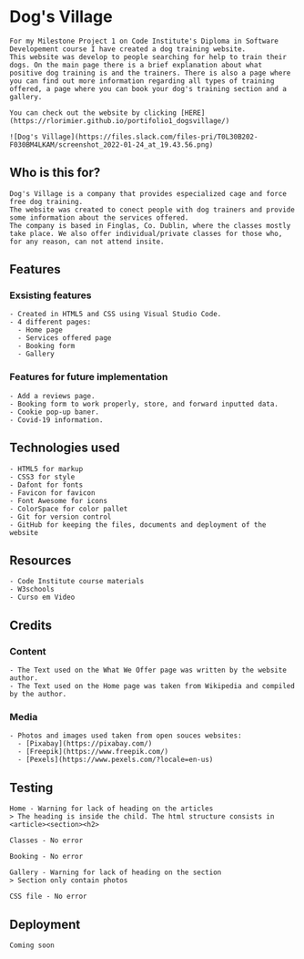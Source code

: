 # Dog's Village

    For my Milestone Project 1 on Code Institute's Diploma in Software Developement course I have created a dog training website.
    This website was develop to people searching for help to train their dogs. On the main page there is a brief explanation about what positive dog training is and the trainers. There is also a page where you can find out more information regarding all types of training offered, a page where you can book your dog's training section and a gallery.

    You can check out the website by clicking [HERE](https://rlorimier.github.io/portifolio1_dogsvillage/)
    
    ![Dog's Village](https://files.slack.com/files-pri/T0L30B202-F030BM4LKAM/screenshot_2022-01-24_at_19.43.56.png)

## Who is this for?
    Dog's Village is a company that provides especialized cage and force free dog training.
    The website was created to conect people with dog trainers and provide some information about the services offered.
    The company is based in Finglas, Co. Dublin, where the classes mostly take place. We also offer individual/private classes for those who, for any reason, can not attend insite.

## Features

### Exsisting features
    - Created in HTML5 and CSS using Visual Studio Code.
    - 4 different pages:
      - Home page
      - Services offered page
      - Booking form
      - Gallery

### Features for future implementation
    - Add a reviews page.
    - Booking form to work properly, store, and forward inputted data.
    - Cookie pop-up baner.
    - Covid-19 information.

## Technologies used
    - HTML5 for markup
    - CSS3 for style
    - Dafont for fonts
    - Favicon for favicon
    - Font Awesome for icons
    - ColorSpace for color pallet
    - Git for version control
    - GitHub for keeping the files, documents and deployment of the website

## Resources
    - Code Institute course materials
    - W3schools
    - Curso em Video

## Credits

### Content
    - The Text used on the What We Offer page was written by the website author.
    - The Text used on the Home page was taken from Wikipedia and compiled by the author.
    
### Media
    - Photos and images used taken from open souces websites: 
      - [Pixabay](https://pixabay.com/)
      - [Freepik](https://www.freepik.com/) 
      - [Pexels](https://www.pexels.com/?locale=en-us)

## Testing
    Home - Warning for lack of heading on the articles
    > The heading is inside the child. The html structure consists in <article><section><h2>

    Classes - No error

    Booking - No error

    Gallery - Warning for lack of heading on the section
    > Section only contain photos

    CSS file - No error 

## Deployment
    Coming soon


    
